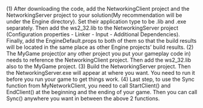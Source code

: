 (1) After downloading the code, add the NetworkingClient project and the NetworkingServer project to your solution(My recommendation will be under the Engine directory). Set their application type to be .lib and .exe separately. Then add the ws2_32.lib to the NetworkingServer project (Configuration properties - Linker - Input - Additional Dependencies). Finally, add the EngineDefault.props to both of them so that the build results will be located in the same place as other Engine projects’ build results.
(2) The MyGame project(or any other project you put your gameplay code in) needs to reference the NetworkingClient project. Then add the ws2_32.lib also to the MyGame project.
(3) Build the NetworkingServer project. Then the NetworkingServer.exe will appear at where you want. You need to run it before you run your game to get things work.
(4) Last step, to use the Sync function from MyNetworkClient, you need to call StartClient() and EndClient() at the beginning and the ending of your game. Then you can call Sync() anywhere you want in between the above 2 functions.